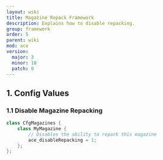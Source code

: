 ```yaml
---
layout: wiki
title: Magazine Repack Framework
description: Explains how to disable repacking.
group: framework
order: 5
parent: wiki
mod: ace
version:
  major: 3
  minor: 18
  patch: 0
---
```


## 1. Config Values

### 1.1 Disable Magazine Repacking

```cpp
class CfgMagazines {
    class MyMagazine {
        // Disables the ability to repack this magazine
        ace_disableRepacking = 1;
    };
};
```
